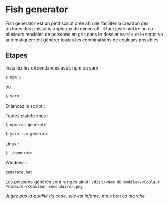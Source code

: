 # Fish generator

Fish generator est un petit script créé afin de faciliter la création des textures des poissons tropicaux de minecraft.
Il faut juste mettre un ou plusieurs modèles de poissons en gris dans le dossier ``models`` et le script va
automatiquement générer toutes les combinaisons de couleurs possibles

## Etapes

Installez les dépendances avec npm ou yarn

```bash
$ npm i
```

ou

```bash
$ yarn
```

Et lancez le script :

Toutes plateformes :

```bash
$ npm run generate
```

```bash
$ yarn run generate
```

Linux :

```bash
$ ./generate
```

Windows :

```bash
generate.bat
```

Les poissons générés sont rangés ainsi :
``/dist/<Nom du modèle>/<Couleur Primaire>/<Couleur Secondaire>.png``

_Jugez pas la qualité du code, elle est infame, mais bon ça marche_